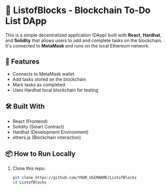# 🧱 ListofBlocks - Blockchain To-Do List DApp

This is a simple decentralized application (DApp) built with **React**, **Hardhat**, and **Solidity** that allows users to add and complete tasks on the blockchain. It's connected to **MetaMask** and runs on the local Ethereum network.

## 🚀 Features
- Connects to MetaMask wallet
- Add tasks stored on the blockchain
- Mark tasks as completed
- Uses Hardhat local blockchain for testing

## 🛠 Built With
- React (Frontend)
- Solidity (Smart Contract)
- Hardhat (Development Environment)
- ethers.js (Blockchain interaction)

## 📦 How to Run Locally

1. Clone this repo:
   ```bash
   git clone https://github.com/YOUR_USERNAME/ListofBlocks
   cd ListofBlocks
